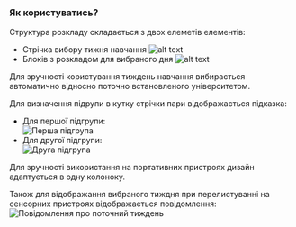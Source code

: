 ### Як користуватись?
Структура розкладу складається з двох елеметів елементів:

+ Стрічка вибору тижня навчання ![alt text](/static/img/week.png "Вибір тиждня")
+ Блоків з розкладом для вибраного дня ![alt text](/static/img/day.png "Панель дня")

Для зручності користування тиждень навчання вибирається автоматично відносно поточно встановленого університетом.

Для визначення підрупи в кутку стрічки пари відображається підказка:

+ Для першої підгрупи: <br> ![Перша підгрупа](/static/img/first_subgroup.png)
+ Для другої підгрупи: <br> ![Друга підгрупа](/static/img/second_subgroup.png)

Для зручності використання на портативних пристроях дизайн адаптується в одну колоноку.

Також для відображання вибраного тиждня при перелистуванні на сенсорних пристроях відображається повідомлення:
![Повідомлення про поточний тиждень](/static/img/message.png)
